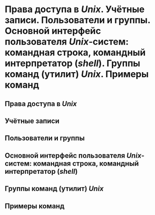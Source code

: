 Права доступа в _Unix_.
Учётные записи.
Пользователи и группы.
Основной интерфейс пользователя _Unix_-систем: командная строка, командный
интерпретатор (_shell_).
Группы команд (утилит) _Unix_.
Примеры команд
====

Права доступа в _Unix_
----

Учётные записи
----

Пользователи и группы
----

Основной интерфейс пользователя _Unix_-систем: командная строка, командный
интерпретатор (_shell_)
----

Группы команд (утилит) _Unix_
----

Примеры команд
----
